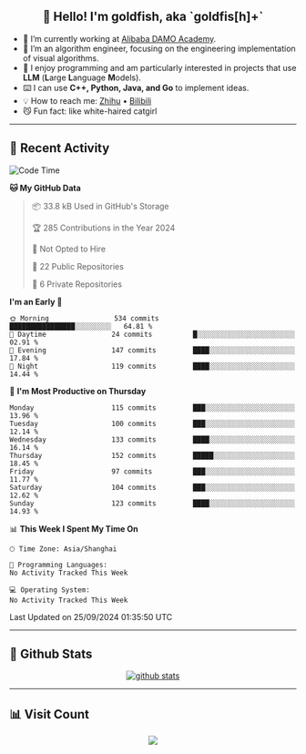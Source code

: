 
<h2 align="center">👋 Hello! I'm goldfish, aka `goldfis[h]+`</h2>

- 📍 I’m currently working at [Alibaba DAMO Academy](https://damo.alibaba.com/).  
- 🌱 I’m an algorithm engineer, focusing on the engineering implementation of visual algorithms.  
- 💬 I enjoy programming and am particularly interested in projects that use **LLM** (**L**arge **L**anguage **M**odels).   
- ⌨️ I can use **C++, Python, Java, and Go** to implement ideas.  
- 💡 How to reach me: [Zhihu](https://www.zhihu.com/people/goldfishh) • [Bilibili](https://space.bilibili.com/11349246)  
- 😼 Fun fact: like white-haired catgirl  

-------

## 🔧 Recent Activity

<!--START_SECTION:waka-->
![Code Time](http://img.shields.io/badge/Code%20Time-87%20hrs%2010%20mins-blue)

**🐱 My GitHub Data** 

> 📦 33.8 kB Used in GitHub's Storage 
 > 
> 🏆 285 Contributions in the Year 2024
 > 
> 🚫 Not Opted to Hire
 > 
> 📜 22 Public Repositories 
 > 
> 🔑 6 Private Repositories 
 > 
**I'm an Early 🐤** 

```text
🌞 Morning                534 commits         ████████████████░░░░░░░░░   64.81 % 
🌆 Daytime                24 commits          █░░░░░░░░░░░░░░░░░░░░░░░░   02.91 % 
🌃 Evening                147 commits         ████░░░░░░░░░░░░░░░░░░░░░   17.84 % 
🌙 Night                  119 commits         ████░░░░░░░░░░░░░░░░░░░░░   14.44 % 
```
📅 **I'm Most Productive on Thursday** 

```text
Monday                   115 commits         ███░░░░░░░░░░░░░░░░░░░░░░   13.96 % 
Tuesday                  100 commits         ███░░░░░░░░░░░░░░░░░░░░░░   12.14 % 
Wednesday                133 commits         ████░░░░░░░░░░░░░░░░░░░░░   16.14 % 
Thursday                 152 commits         █████░░░░░░░░░░░░░░░░░░░░   18.45 % 
Friday                   97 commits          ███░░░░░░░░░░░░░░░░░░░░░░   11.77 % 
Saturday                 104 commits         ███░░░░░░░░░░░░░░░░░░░░░░   12.62 % 
Sunday                   123 commits         ████░░░░░░░░░░░░░░░░░░░░░   14.93 % 
```


📊 **This Week I Spent My Time On** 

```text
🕑︎ Time Zone: Asia/Shanghai

💬 Programming Languages: 
No Activity Tracked This Week

💻 Operating System: 
No Activity Tracked This Week
```


 Last Updated on 25/09/2024 01:35:50 UTC
<!--END_SECTION:waka-->

-------

## 📆 Github Stats

<p align="center">
    <a href="https://github.com/anuraghazra/github-readme-stats">
      <img src="https://github-readme-stats.vercel.app/api?username=goldfishh&show_icons=true&theme=dracula" alt="github stats" />
    </a>
</p>

-------

## 📊 Visit Count

<p align="center">
  <a href="https://count.getloli.com/"><img src="https://count.getloli.com/get/@:goldfishh?theme=rule34"></a>
</p>
